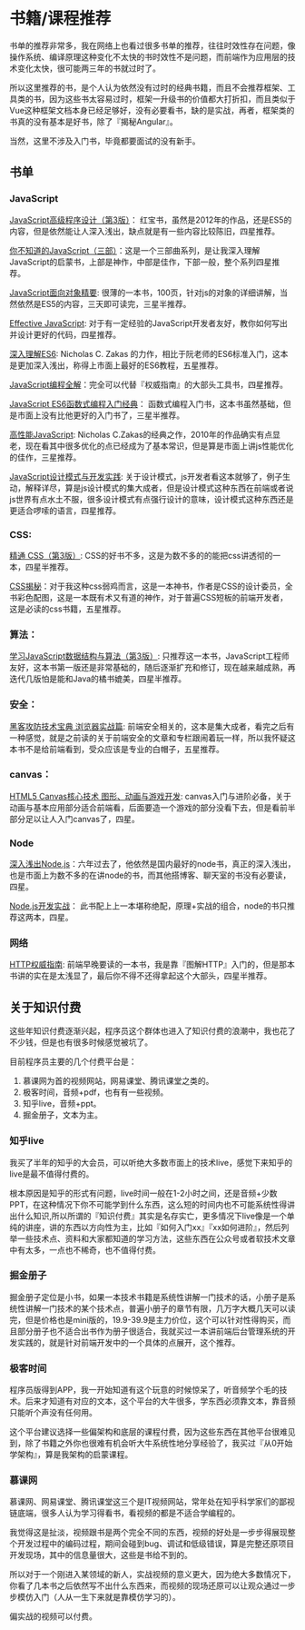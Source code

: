 # 书籍/课程推荐

书单的推荐非常多，我在网络上也看过很多书单的推荐，往往时效性存在问题，像操作系统、编译原理这种变化不太快的书时效性不是问题，而前端作为应用层的技术变化太快，很可能两三年的书就过时了。

所以这里推荐的书，是个人认为依然没有过时的经典书籍，而且不会推荐框架、工具类的书，因为这些书太容易过时，框架一升级书的价值都大打折扣，而且类似于Vue这种框架文档本身已经足够好，没有必要看书，缺的是实战，再者，框架类的书真的没有基本是好书，除了『揭秘Angular』。

当然，这里不涉及入门书，毕竟都要面试的没有新手。

## 书单
### JavaScript

[JavaScript高级程序设计（第3版）](https://book.douban.com/subject/10546125/)： 红宝书，虽然是2012年的作品，还是ES5的内容，但是依然能让人深入浅出，缺点就是有一些内容比较陈旧，四星推荐。

[你不知道的JavaScript（三部）](https://book.douban.com/subject/26351021/)：这是一个三部曲系列，是让我深入理解JavaScript的启蒙书，上部是神作，中部是佳作，下部一般，整个系列四星推荐。

[JavaScript面向对象精要](https://book.douban.com/subject/26352658/): 很薄的一本书，100页，针对js的对象的详细讲解，当然依然是ES5的内容，三天即可读完，三星半推荐。

[Effective JavaScript](https://book.douban.com/subject/25786138/): 对于有一定经验的JavaScript开发者友好，教你如何写出并设计更好的代码，四星推荐。

[深入理解ES6](https://book.douban.com/subject/27072230/): Nicholas C. Zakas 的力作，相比于阮老师的ES6标准入门，这本是更加深入浅出，称得上市面上最好的ES6教程，五星推荐。

[JavaScript编程全解](https://book.douban.com/subject/25767719/)：完全可以代替『权威指南』的大部头工具书，四星推荐。

[JavaScript ES6函数式编程入门经典](https://book.douban.com/subject/30180100/)： 函数式编程入门书，这本书虽然基础，但是市面上没有比他更好的入门书了，三星半推荐。

[高性能JavaScript](https://book.douban.com/subject/5362856/): Nicholas C.Zakas的经典之作，2010年的作品确实有点显老，现在看其中很多优化的点已经成为了基本常识，但是算是市面上讲js性能优化的佳作，三星推荐。

[JavaScript设计模式与开发实践](https://book.douban.com/subject/26382780/): 关于设计模式，js开发者看这本就够了，例子生动，解释详尽，算是js设计模式的集大成者，但是设计模式这种东西在前端或者说js世界有点水土不服，很多设计模式有点强行设计的意味，设计模式这种东西还是更适合啰嗦的语言，四星推荐。


### CSS:

[精通 CSS（第3版）](https://book.douban.com/subject/30450258/): CSS的好书不多，这是为数不多的的能把css讲透彻的一本，四星半推荐。

[CSS揭秘](https://book.douban.com/subject/26745943/)：对于我这种css弱鸡而言，这是一本神书，作者是CSS的设计委员，全书彩色配图，这是一本既有术又有道的神作，对于普遍CSS短板的前端开发者，这是必读的css书籍，五星推荐。

### 算法：

[学习JavaScript数据结构与算法（第3版）](https://book.douban.com/subject/33441631/): 只推荐这一本书，JavaScript工程师友好，这本书第一版还是非常基础的，随后逐渐扩充和修订，现在越来越成熟，再迭代几版怕是能和Java的橘书媲美，四星半推荐。

### 安全：

[黑客攻防技术宝典 浏览器实战篇](https://book.douban.com/subject/26880889/): 前端安全相关的，这本是集大成者，看完之后有一种感觉，就是之前读的关于前端安全的文章和专栏跟闹着玩一样，所以我怀疑这本书不是给前端看到，受众应该是专业的白帽子，五星推荐。

### canvas：

[HTML5 Canvas核心技术 图形、动画与游戏开发](https://book.douban.com/subject/24533314/): canvas入门与进阶必备，关于动画与基本应用部分适合前端看，后面要造一个游戏的部分没看下去，但是看前半部分足以让人入门canvas了，四星。

### Node
[深入浅出Node.js](https://book.douban.com/subject/25768396/)：六年过去了，他依然是国内最好的node书，真正的深入浅出，也是市面上为数不多的在讲node的书，而其他搭博客、聊天室的书没有必要读，四星。

[Node.js开发实战](https://book.douban.com/subject/30373587/)： 此书配上上一本堪称绝配，原理+实战的组合，node的书只推荐这两本，四星。

### 网络
[HTTP权威指南](https://book.douban.com/subject/10746113/): 前端早晚要读的一本书，我是靠『图解HTTP』入门的，但是那本书讲的实在是太浅显了，最后你不得不还得拿起这个大部头，四星半推荐。

## 关于知识付费

这些年知识付费逐渐兴起，程序员这个群体也进入了知识付费的浪潮中，我也花了不少钱，但是也有很多时候感觉被坑了。

目前程序员主要的几个付费平台是：
1. 慕课网为首的视频网站，网易课堂、腾讯课堂之类的。
2. 极客时间，音频+pdf，也有有一些视频。
3. 知乎live，音频+ppt。
4. 掘金册子，文本为主。

### 知乎live
我买了半年的知乎的大会员，可以听绝大多数市面上的技术live，感觉下来知乎的live是最不值得付费的。

根本原因是知乎的形式有问题，live时间一般在1-2小时之间，还是音频+少数PPT，在这种情况下你不可能学到什么东西，这么短的时间内也不可能系统性得讲出什么知识,所以所谓的『知识付费』其实是名存实亡，更多情况下live像是一个单纯的讲座，讲的东西以方向性为主，比如『如何入门xx』『xx如何进阶』，然后列举一些技术点、资料和大家都知道的学习方法，这些东西在公众号或者软技术文章中有太多，一点也不稀奇，也不值得付费。

### 掘金册子

掘金册子定位是小书，如果一本技术书籍是系统性讲解一门技术的话，小册子是系统性讲解一门技术的某个技术点，普遍小册子的章节有限，几万字大概几天可以读完，但是价格也是mini版的，19.9-39.9是主力价位，这个可以针对性得购买，而且部分册子也不适合出书作为册子很适合，我就买过一本讲前端后台管理系统的开发实践的，就是针对前端开发中的一个具体的点展开，这个推荐。

### 极客时间

程序员版得到APP，我一开始知道有这个玩意的时候惊呆了，听音频学个毛的技术。后来才知道有对应的文本，这个平台的大牛很多，学东西必须靠文本，靠音频只能听个声没有任何用。

这个平台建议选择一些偏架构和底层的课程付费，因为这些东西在其他平台很难见到，除了书籍之外你也很难有机会听大牛系统性地分享经验了，我买过『从0开始学架构』，算是我架构的启蒙课程。

### 慕课网

慕课网、网易课堂、腾讯课堂这三个是IT视频网站，常年处在知乎科学家们的鄙视链底端，很多人认为学习得看书，看视频的都是不适合学编程的。

我觉得这是扯淡，视频跟书是两个完全不同的东西，视频的好处是一步步得展现整个开发过程中的编码过程，期间会碰到bug、调试和低级错误，算是完整还原项目开发现场，其中的信息量很大，这些是书给不到的。

所以对于一个刚进入某领域的新人，实战视频的意义更大，因为绝大多数情况下，你看了几本书之后依然写不出什么东西来，而视频的现场还原可以让观众通过一步步模仿入门（人从一生下来就是靠模仿学习的）。

偏实战的视频可以付费。